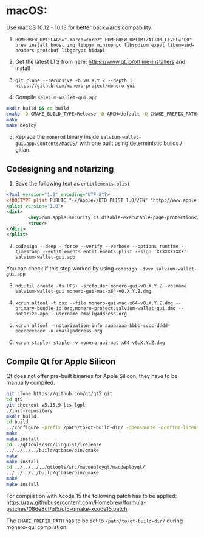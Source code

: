 # macOS:

Use macOS 10.12 - 10.13 for better backwards compability.

1. `HOMEBREW_OPTFLAGS="-march=core2" HOMEBREW_OPTIMIZATION_LEVEL="O0" brew install boost zmq libpgm miniupnpc libsodium expat libunwind-headers protobuf libgcrypt hidapi`

2. Get the latest LTS from here: https://www.qt.io/offline-installers and install

3. `git clone --recursive -b v0.X.Y.Z --depth 1 https://github.com/monero-project/monero-gui` 

4. Compile `salvium-wallet-gui.app`

```bash
mkdir build && cd build
cmake -D CMAKE_BUILD_TYPE=Release -D ARCH=default -D CMAKE_PREFIX_PATH=~/Qt5.12.8/5.12.8/clang_64 ..
make
make deploy
```

5. Replace the `monerod` binary inside `salvium-wallet-gui.app/Contents/MacOS/` with one built using deterministic builds / gitian.

## Codesigning and notarizing

1. Save the following text as `entitlements.plist`

```xml
<?xml version="1.0" encoding="UTF-8"?>
<!DOCTYPE plist PUBLIC "-//Apple//DTD PLIST 1.0//EN" "http://www.apple.com/DTDs/PropertyList-1.0.dtd">
<plist version="1.0">
<dict>
        <key>com.apple.security.cs.disable-executable-page-protection</key>
        <true/>
</dict>
</plist>
```

2. `codesign --deep --force --verify --verbose --options runtime --timestamp --entitlements entitlements.plist --sign 'XXXXXXXXXX' salvium-wallet-gui.app`

You can check if this step worked by using `codesign -dvvv salvium-wallet-gui.app`

3. `hdiutil create -fs HFS+ -srcfolder monero-gui-v0.X.Y.Z -volname salvium-wallet-gui monero-gui-mac-x64-v0.X.Y.Z.dmg`

4. `xcrun altool -t osx --file monero-gui-mac-x64-v0.X.Y.Z.dmg --primary-bundle-id org.monero-project.salvium-wallet-gui.dmg --notarize-app --username email@address.org`

5. `xcrun altool --notarization-info aaaaaaaa-bbbb-cccc-dddd-eeeeeeeeeee -u email@address.org`

6. `xcrun stapler staple -v monero-gui-mac-x64-v0.X.Y.Z.dmg`

## Compile Qt for Apple Silicon

Qt does not offer pre-built binaries for Apple Silicon, they have to be manually compiled.

```bash
git clone https://github.com/qt/qt5.git
cd qt5
git checkout v5.15.9-lts-lgpl
./init-repository
mkdir build
cd build
../configure -prefix /path/to/qt-build-dir/ -opensource -confirm-license -release -nomake examples -nomake tests -no-rpath -skip qtwebengine -skip qt3d -skip qtandroidextras -skip qtcanvas3d -skip qtcharts -skip qtconnectivity -skip qtdatavis3d -skip qtdoc -skip qtgamepad -skip qtlocation -skip qtnetworkauth -skip qtpurchasing -skip qtscript -skip qtscxml -skip qtsensors -skip qtserialbus -skip qtserialport -skip qtspeech -skip qttools -skip qtvirtualkeyboard -skip qtwayland -skip qtwebchannel -skip qtwebsockets -skip qtwebview -skip qtwinextras -skip qtx11extras -skip gamepad -skip serialbus -skip location -skip webengine
make
make install
cd ../qttools/src/linguist/lrelease
../../../../build/qtbase/bin/qmake
make
make install
cd ../../../../qttools/src/macdeployqt/macdeployqt/
../../../../build/qtbase/bin/qmake
make
make install
```

For compilation with Xcode 15 the following patch has to be applied: https://raw.githubusercontent.com/Homebrew/formula-patches/086e8cf/qt5/qt5-qmake-xcode15.patch

The `CMAKE_PREFIX_PATH` has to be set to `/path/to/qt-build-dir/` during monero-gui compilation.
